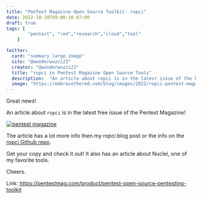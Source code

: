 ```yaml
---
title: "PenTest Magazine Open Source Toolkit: ropci"
date: 2022-10-20T09:00:10-07:00
draft: true
tags: [
        "pentest", "red","research","cloud","tool"
    ]   

twitter:
  card: "summary_large_image"
  site: "@wunderwuzzi23"
  creator: "@wunderwuzzi23"
  title: "ropci in Pentest Magazine Open Source Tools"
  description:  "An article about ropci is in the latest issue of the Pentest Magazine!"
  image: "https://embracethered.com/blog/images/2022/ropci-pentest-magazine.png"
---
```


Great news!

An article about `ropci` is in the latest free issue of the Pentest Magazine!

[![pentest magazine](/blog/images/2022/ropci-pentest-magazine.png)](https://pentestmag.com/product/pentest-open-source-pentesting-toolkit/)

The article has a lot more info then my ropci blog post or the info on the [ropci Github repo](https://github.com/wunderwuzzi23/ropci). 

Get your copy and check it out! It also has an article about Nuclei, one of my favorite tools.

Cheers.


Link: https://pentestmag.com/product/pentest-open-source-pentesting-toolkit
